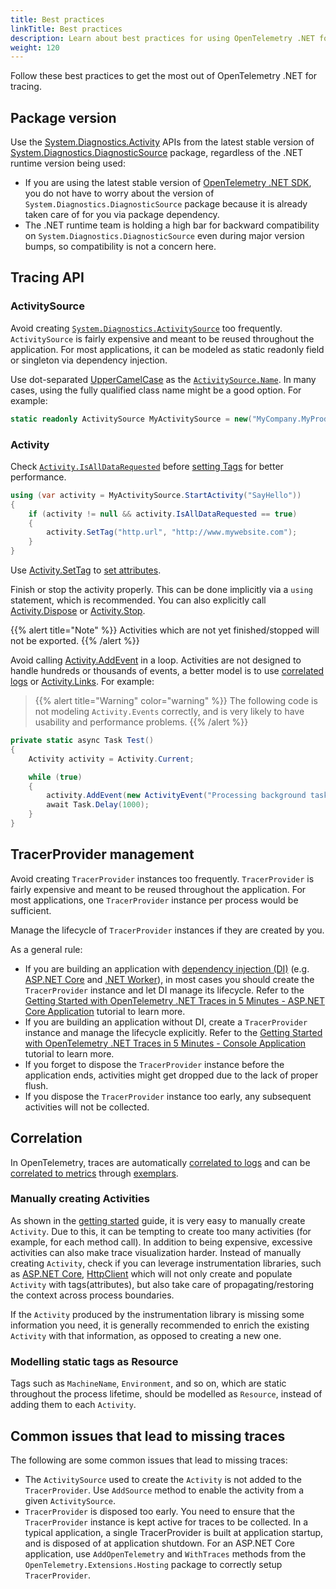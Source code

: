 ```yaml
---
title: Best practices
linkTitle: Best practices
description: Learn about best practices for using OpenTelemetry .NET for tracing
weight: 120
---
```


Follow these best practices to get the most out of OpenTelemetry .NET for
tracing.

## Package version

Use the
[System.Diagnostics.Activity](https://learn.microsoft.com/dotnet/api/system.diagnostics.activity)
APIs from the latest stable version of
[System.Diagnostics.DiagnosticSource](https://www.nuget.org/packages/System.Diagnostics.DiagnosticSource/)
package, regardless of the .NET runtime version being used:

- If you are using the latest stable version of
  [OpenTelemetry .NET SDK](/docs/languages/dotnet/), you do not have to worry
  about the version of `System.Diagnostics.DiagnosticSource` package because it
  is already taken care of for you via package dependency.
- The .NET runtime team is holding a high bar for backward compatibility on
  `System.Diagnostics.DiagnosticSource` even during major version bumps, so
  compatibility is not a concern here.

## Tracing API

### ActivitySource

Avoid creating
[`System.Diagnostics.ActivitySource`](https://learn.microsoft.com/dotnet/api/system.diagnostics.activitysource)
too frequently. `ActivitySource` is fairly expensive and meant to be reused
throughout the application. For most applications, it can be modeled as static
readonly field or singleton via dependency injection.

Use dot-separated [UpperCamelCase](https://en.wikipedia.org/wiki/Camel_case) as
the
[`ActivitySource.Name`](https://learn.microsoft.com/dotnet/api/system.diagnostics.activitysource.name).
In many cases, using the fully qualified class name might be a good option. For
example:

```csharp
static readonly ActivitySource MyActivitySource = new("MyCompany.MyProduct.MyLibrary");
```

### Activity

Check
[`Activity.IsAllDataRequested`](https://learn.microsoft.com/dotnet/api/system.diagnostics.activity.isalldatarequested)
before
[setting Tags](https://learn.microsoft.com/dotnet/api/system.diagnostics.activity.settag)
for better performance.

```csharp
using (var activity = MyActivitySource.StartActivity("SayHello"))
{
    if (activity != null && activity.IsAllDataRequested == true)
    {
        activity.SetTag("http.url", "http://www.mywebsite.com");
    }
}
```

Use
[Activity.SetTag](https://learn.microsoft.com/dotnet/api/system.diagnostics.activity.settag)
to [set attributes](/docs/specs/otel/trace/api/#set-attributes).

Finish or stop the activity properly. This can be done implicitly via a `using`
statement, which is recommended. You can also explicitly call
[Activity.Dispose](https://learn.microsoft.com/dotnet/api/system.diagnostics.activity.dispose)
or
[Activity.Stop](https://learn.microsoft.com/dotnet/api/system.diagnostics.activity.stop).

{{% alert title="Note" %}} Activities which are not yet finished/stopped will
not be exported. {{% /alert %}}

Avoid calling
[Activity.AddEvent](https://learn.microsoft.com/dotnet/api/system.diagnostics.activity.addevent)
in a loop. Activities are not designed to handle hundreds or thousands of
events, a better model is to use
[correlated logs](/docs/languages/dotnet/logs/correlation/) or
[Activity.Links](https://learn.microsoft.com/dotnet/api/system.diagnostics.activity.links).
For example:

> {{% alert title="Warning" color="warning" %}} The following code is not
> modeling `Activity.Events` correctly, and is very likely to have usability and
> performance problems. {{% /alert %}}

```csharp
private static async Task Test()
{
    Activity activity = Activity.Current;

    while (true)
    {
        activity.AddEvent(new ActivityEvent("Processing background task."));
        await Task.Delay(1000);
    }
}
```

## TracerProvider management

Avoid creating `TracerProvider` instances too frequently. `TracerProvider` is
fairly expensive and meant to be reused throughout the application. For most
applications, one `TracerProvider` instance per process would be sufficient.

Manage the lifecycle of `TracerProvider` instances if they are created by you.

As a general rule:

- If you are building an application with
  [dependency injection (DI)](https://learn.microsoft.com/dotnet/core/extensions/dependency-injection)
  (e.g. [ASP.NET Core](https://learn.microsoft.com/aspnet/core) and
  [.NET Worker](https://learn.microsoft.com/dotnet/core/extensions/workers)), in
  most cases you should create the `TracerProvider` instance and let DI manage
  its lifecycle. Refer to the
  [Getting Started with OpenTelemetry .NET Traces in 5 Minutes - ASP.NET Core Application](/docs/languages/dotnet/traces/getting-started-aspnetcore/)
  tutorial to learn more.
- If you are building an application without DI, create a `TracerProvider`
  instance and manage the lifecycle explicitly. Refer to the
  [Getting Started with OpenTelemetry .NET Traces in 5 Minutes - Console Application](/docs/languages/dotnet/traces/getting-started-console/)
  tutorial to learn more.
- If you forget to dispose the `TracerProvider` instance before the application
  ends, activities might get dropped due to the lack of proper flush.
- If you dispose the `TracerProvider` instance too early, any subsequent
  activities will not be collected.

## Correlation

In OpenTelemetry, traces are automatically
[correlated to logs](/docs/languages/dotnet/logs/best-practices/#log-correlation)
and can be
[correlated to metrics](/docs/languages/dotnet/metrics/best-practices/#metrics-correlation)
through [exemplars](/docs/languages/dotnet/metrics/exemplars/).

### Manually creating Activities

As shown in the
[getting started](/docs/languages/dotnet/traces/getting-started-console/) guide,
it is very easy to manually create `Activity`. Due to this, it can be tempting
to create too many activities (for example, for each method call). In addition
to being expensive, excessive activities can also make trace visualization
harder. Instead of manually creating `Activity`, check if you can leverage
instrumentation libraries, such as
[ASP.NET Core](https://github.com/open-telemetry/opentelemetry-dotnet-contrib/tree/main/src/OpenTelemetry.Instrumentation.AspNetCore/README.md),
[HttpClient](https://github.com/open-telemetry/opentelemetry-dotnet-contrib/tree/main/src/OpenTelemetry.Instrumentation.Http/README.md)
which will not only create and populate `Activity` with tags(attributes), but
also take care of propagating/restoring the context across process boundaries.

If the `Activity` produced by the instrumentation library is missing some
information you need, it is generally recommended to enrich the existing
`Activity` with that information, as opposed to creating a new one.

### Modelling static tags as Resource

Tags such as `MachineName`, `Environment`, and so on, which are static
throughout the process lifetime, should be modelled as `Resource`, instead of
adding them to each `Activity`.

## Common issues that lead to missing traces

The following are some common issues that lead to missing traces:

- The `ActivitySource` used to create the `Activity` is not added to the
  `TracerProvider`. Use `AddSource` method to enable the activity from a given
  `ActivitySource`.
- `TracerProvider` is disposed too early. You need to ensure that the
  `TracerProvider` instance is kept active for traces to be collected. In a
  typical application, a single TracerProvider is built at application startup,
  and is disposed of at application shutdown. For an ASP.NET Core application,
  use `AddOpenTelemetry` and `WithTraces` methods from the
  `OpenTelemetry.Extensions.Hosting` package to correctly setup
  `TracerProvider`.
